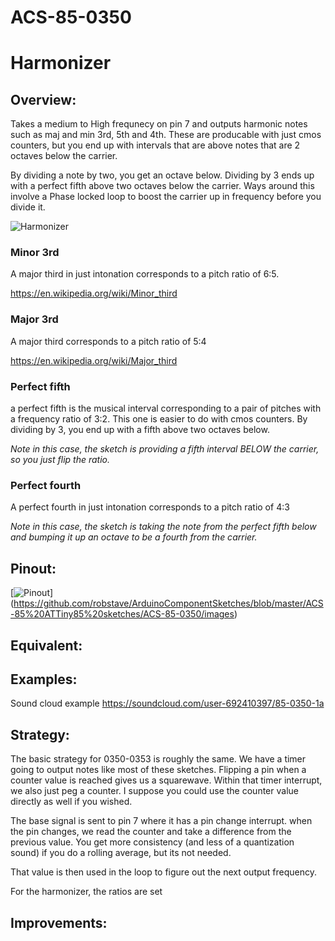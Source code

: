 # ACS-85-0350
Harmonizer
==============

## Overview:
Takes a medium to High frequnecy on pin 7 and outputs harmonic notes such as maj and min 3rd, 5th and 4th.
These are producable with just cmos counters, but you end up with intervals that are above notes that are 2 octaves below the carrier.

By dividing a note by two, you get an octave below.  Dividing by 3 ends up with a perfect fifth above two octaves below the carrier.
Ways around this involve a Phase locked loop to boost the carrier up in frequency before you divide it.






![Harmonizer](https://github.com/robstave/ArduinoComponentSketches/blob/master/ACS-85%20ATTiny85%20sketches/ACS-85-0350/images/acs-85-0350_notes.png)


### Minor 3rd
A major third in just intonation corresponds to a pitch ratio of 6:5.  

https://en.wikipedia.org/wiki/Minor_third
 
### Major 3rd
A major third corresponds to a pitch ratio of 5:4 

https://en.wikipedia.org/wiki/Major_third


### Perfect fifth
a perfect fifth is the musical interval corresponding to a pair of pitches with a frequency ratio of 3:2.
This one is easier to do with cmos counters.  By dividing by 3, you end up with a fifth above two octaves below.

*Note in this case, the sketch is providing a fifth interval BELOW the carrier, so you just flip the ratio.*

### Perfect fourth
A perfect fourth in just intonation corresponds to a pitch ratio of 4:3

*Note in this case, the sketch is taking the note from the perfect fifth below and bumping it up an octave to be a fourth from the carrier.*






 
## Pinout:
[![Pinout](https://github.com/robstave/ArduinoComponentSketches/blob/master/ACS-85%20ATTiny85%20sketches/ACS-85-0350/images/ACS-85-0350.png)] (https://github.com/robstave/ArduinoComponentSketches/blob/master/ACS-85%20ATTiny85%20sketches/ACS-85-0350/images)

## Equivalent:

## Examples:
Sound cloud example
https://soundcloud.com/user-692410397/85-0350-1a


## Strategy:
The basic strategy for 0350-0353 is roughly the same.
We have a timer going to output notes like most of these sketches.  Flipping a pin when a counter value is reached gives us a squarewave.
Within that timer interrupt, we also just peg a counter.  I suppose you could use the counter value directly as well if you wished.


The base signal is sent to pin 7 where it has a pin change interrupt.  when the pin changes, we read the counter and take a difference from 
the previous value.  You get more consistency (and less of a quantization sound) if you do a rolling average, but its not needed.

That value is then used in the loop to figure out the next output frequency.

For the harmonizer, the ratios are set
 

## Improvements:


